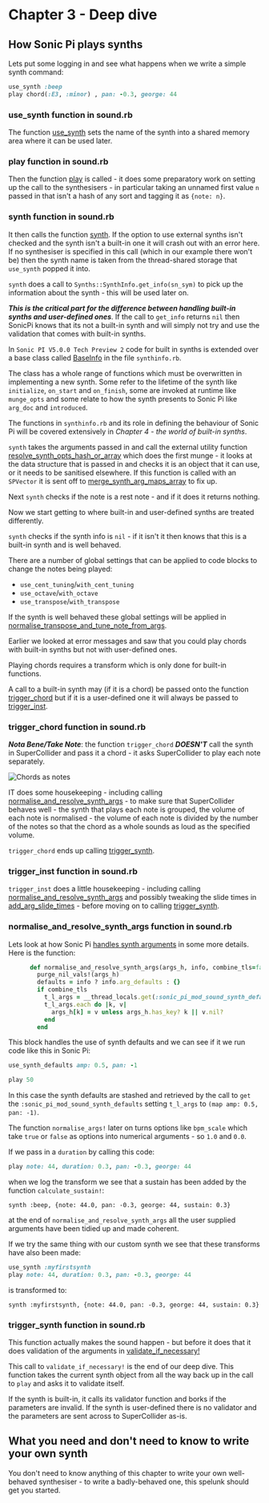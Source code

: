 # Chapter 3 - Deep dive

## How Sonic Pi plays synths

Lets put some logging in and see what happens when we write a simple synth command:

```ruby
use_synth :beep
play chord(:E3, :minor) , pan: -0.3, george: 44
```

### use_synth function in sound.rb

The function [use_synth](https://github.com/sonic-pi-net/sonic-pi/blob/710107fe22c5977b9fa5e83b71e30f847610e240/app/server/ruby/lib/sonicpi/lang/sound.rb#L867) sets the name of the synth into a shared memory area where it can be used later.

### play function in sound.rb

Then the function [play](https://github.com/sonic-pi-net/sonic-pi/blob/710107fe22c5977b9fa5e83b71e30f847610e240/app/server/ruby/lib/sonicpi/lang/sound.rb#L1190) is called - it does some preparatory work on setting up the call to the synthesisers - in particular taking an unnamed first value `n` passed in that isn't a hash of any sort and tagging it as `{note: n}`.

### synth function in sound.rb

It then calls the function [synth](https://github.com/sonic-pi-net/sonic-pi/blob/710107fe22c5977b9fa5e83b71e30f847610e240/app/server/ruby/lib/sonicpi/lang/sound.rb#L1064). If the option to use external synths isn't checked and the synth isn't a built-in one it will crash out with an error here. If no synthesiser is specified in this call (which in our example there won't be) then the synth name is taken from the thread-shared storage that `use_synth` popped it into.

`synth` does a call to `Synths::SynthInfo.get_info(sn_sym)` to pick up the information about the synth - this will be used later on.

***This is the critical part for the difference between handling built-in synths and user-defined ones***. If the call to `get_info` returns `nil` then SonicPi knows that its not a built-in synth and will simply not try and use the validation that comes with built-in synths.

In `Sonic PI V5.0.0 Tech Preview 2` code for built in synths is extended over a base class called [BaseInfo](https://github.com/sonic-pi-net/sonic-pi/blob/710107fe22c5977b9fa5e83b71e30f847610e240/app/server/ruby/lib/sonicpi/synths/synthinfo.rb#L16) in the file `synthinfo.rb`.

The class has a whole range of functions which must be overwritten in implementing a new synth. Some refer to the lifetime of the synth like `initialize`, `on_start` and `on_finish`, some are invoked at runtime like `munge_opts` and some relate to how the synth presents to Sonic Pi like `arg_doc` and `introduced`.

The functions in `synthinfo.rb` and its role in defining the behaviour of Sonic Pi will be covered extensively in *Chapter 4 - the world of built-in synths*.

`synth` takes the arguments passed in and call the external utility function [resolve_synth_opts_hash_or_array](https://github.com/sonic-pi-net/sonic-pi/blob/710107fe22c5977b9fa5e83b71e30f847610e240/app/server/ruby/lib/sonicpi/util.rb#L347) which does the first munge - it looks at the data structure that is passed in and checks it is an object that it can use, or it needs to be sanitised elsewhere. If this function is called with an `SPVector` it is sent off to [merge_synth_arg_maps_array](https://github.com/sonic-pi-net/sonic-pi/blob/710107fe22c5977b9fa5e83b71e30f847610e240/app/server/ruby/lib/sonicpi/util.rb#L418) to fix up.

Next `synth` checks if the note is a rest note - and if it does it returns nothing.

 Now we start getting to where built-in and user-defined synths are treated differently.

 `synth` checks if the synth info is `nil` - if it isn't it then knows that this is a built-in synth and is well behaved.

 There are a number of global settings that can be applied to code blocks to change the notes being played:

 * `use_cent_tuning`/`with_cent_tuning`
 * `use_octave`/`with_octave`
 * `use_transpose`/`with_transpose`

If the synth is well behaved these global settings will be applied in [normalise_transpose_and_tune_note_from_args](https://github.com/sonic-pi-net/sonic-pi/blob/710107fe22c5977b9fa5e83b71e30f847610e240/app/server/ruby/lib/sonicpi/util.rb#L4052).

Earlier we looked at error messages and saw that you could play chords with built-in synths but not with user-defined ones.

Playing chords requires a transform which is only done for built-in functions.

A call to a built-in synth may (if it is a chord) be passed onto the function [trigger_chord](https://github.com/sonic-pi-net/sonic-pi/blob/710107fe22c5977b9fa5e83b71e30f847610e240/app/server/ruby/lib/sonicpi/lang/sound.rb#L3475) but if it is a user-defined one it will always be passed to [trigger_inst](https://github.com/sonic-pi-net/sonic-pi/blob/710107fe22c5977b9fa5e83b71e30f847610e240/app/server/ruby/lib/sonicpi/lang/sound.rb#L3452).

### trigger_chord function in sound.rb

***Nota Bene/Take Note***: the function `trigger_chord` ***DOESN'T*** call the synth in SuperCollider and pass it a chord - it asks SuperCollider to play each note separately.

![Chords as notes](../images/uml/play_chord.png)

IT does some housekeeping - including calling [normalise_and_resolve_synth_args](https://github.com/sonic-pi-net/sonic-pi/blob/710107fe22c5977b9fa5e83b71e30f847610e240/app/server/ruby/lib/sonicpi/lang/sound.rb#L3753) - to make sure that SuperCollider behaves well - the synth that plays each note is grouped, the volume of each note is normalised - the volume of each note is divided by the number of the notes so that the chord as a whole sounds as loud as the specified volume.

`trigger_chord` ends up calling [trigger_synth](https://github.com/sonic-pi-net/sonic-pi/blob/710107fe22c5977b9fa5e83b71e30f847610e240/app/server/ruby/lib/sonicpi/lang/sound.rb#L3525).

### trigger_inst function in sound.rb

`trigger_inst` does a little housekeeping - including calling [normalise_and_resolve_synth_args](https://github.com/sonic-pi-net/sonic-pi/blob/710107fe22c5977b9fa5e83b71e30f847610e240/app/server/ruby/lib/sonicpi/lang/sound.rb#L3753) and possibly tweaking the slide times in [add_arg_slide_times](https://github.com/sonic-pi-net/sonic-pi/blob/710107fe22c5977b9fa5e83b71e30f847610e240/app/server/ruby/lib/sonicpi/lang/sound.rb#L4032) - before moving on to calling  [trigger_synth](https://github.com/sonic-pi-net/sonic-pi/blob/710107fe22c5977b9fa5e83b71e30f847610e240/app/server/ruby/lib/sonicpi/lang/sound.rb#L3525).


### normalise_and_resolve_synth_args function in sound.rb

Lets look at how Sonic Pi [handles synth arguments](https://github.com/sonic-pi-net/sonic-pi/blob/710107fe22c5977b9fa5e83b71e30f847610e240/app/server/ruby/lib/sonicpi/lang/sound.rb#L3753) in some more details. Here is the function:

```ruby
      def normalise_and_resolve_synth_args(args_h, info, combine_tls=false)
        purge_nil_vals!(args_h)
        defaults = info ? info.arg_defaults : {}
        if combine_tls
          t_l_args = __thread_locals.get(:sonic_pi_mod_sound_synth_defaults) || {}
          t_l_args.each do |k, v|
            args_h[k] = v unless args_h.has_key? k || v.nil?
          end
        end
```

This block handles the use of synth defaults and we can see if it we run code like this in Sonic Pi:

```ruby
use_synth_defaults amp: 0.5, pan: -1

play 50
```

In this case the synth defaults are stashed and retrieved by the call to `get` the `:sonic_pi_mod_sound_synth_defaults` setting `t_l_args` to `(map amp: 0.5, pan: -1)`.

The function `normalise_args!` later on turns options like `bpm_scale` which take `true` or `false` as options into numerical arguments - so `1.0` and `0.0`.

If we pass in a `duration` by calling this code:

```ruby
play note: 44, duration: 0.3, pan: -0.3, george: 44
```

when we log the transform we see that a sustain has been added by the function `calculate_sustain!`:

```
synth :beep, {note: 44.0, pan: -0.3, george: 44, sustain: 0.3}
```

at the end of `normalise_and_resolve_synth_args` all the user supplied arguments have been tidied up and made coherent.

If we try the same thing with our custom synth we see that these transforms have also been made:

```ruby
use_synth :myfirstsynth
play note: 44, duration: 0.3, pan: -0.3, george: 44
```

is transformed to:

```
synth :myfirstsynth, {note: 44.0, pan: -0.3, george: 44, sustain: 0.3}
```

### trigger_synth function in sound.rb

This function actually makes the sound happen - but before it does that it does validation of the arguments in [validate_if_necessary!](https://github.com/sonic-pi-net/sonic-pi/blob/710107fe22c5977b9fa5e83b71e30f847610e240/app/server/ruby/lib/sonicpi/lang/sound.rb#L3908)

This call to `validate_if_necessary!` is the end of our deep dive. This function takes the current synth object from all the way back up in the call to `play` and asks it to validate itself.

If the synth is built-in, it calls its validator function and borks if the parameters are invalid. If the synth is user-defined there is no validator and the parameters are sent across to SuperCollider as-is.

## What you need and don't need to know to write your own synth

You don't need to know anything of this chapter to write your own well-behaved synthesiser - to write a badly-behaved one, this spelunk should get you started.
